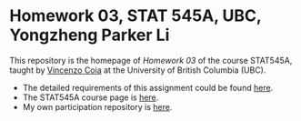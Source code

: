 # Homework 03, STAT 545A, UBC, Yongzheng Parker Li

This repository is the homepage of *Homework 03* of the course STAT545A, taught by [Vincenzo Coia](https://github.com/vincenzocoia)
at the University of British Columbia (UBC). 

- The detailed requirements of this assignment could be found [here](http://stat545.com/Classroom/assignments/hw03/hw03.html). 
- The STAT545A course page is [here](http://stat545.com/Classroom/).
- My own participation repository is [here](https://github.com/ParkerLi/STAT545_participation).
